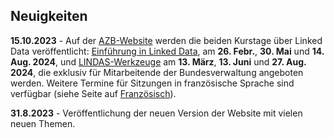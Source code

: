 ## Neuigkeiten
**15.10.2023** - Auf der [AZB-Website](https://intranet.infopers.admin.ch/infopers/de/home/azb/ausbildungszentrum-der-bundesverwaltung/azb-basis.html) werden die beiden Kurstage über Linked Data veröffentlicht: [Einführung in Linked Data](https://bundesamtf.lms.sapsf.eu/learning/user/common/viewItemDetails.do?componentTypeID=COURSE&componentID=4592&revisionDate=1693371600000&catalogCurrencyCode=CHF&returnLink=%2Flearning%2Fuser%2Fcatalogsearch%2FcatalogSearchDispatchAction.do%3FsearchType%3DfilteredSearch%26keywords%3D&backto=%2Flearning%2Fuser%2Fcatalogsearch%2FcatalogSearchDispatchAction.do%3FsearchType%3DfilteredSearch%26keywords%3D#/E2DB09307BFC8B9F180042009308C78B), am **26. Febr.**, **30. Mai** und **14. Aug. 2024**, und [LINDAS-Werkzeuge](https://bundesamtf.lms.sapsf.eu/learning/user/common/viewItemDetails.do?componentTypeID=COURSE&componentID=4594&revisionDate=1693371840000&catalogCurrencyCode=CHF&returnLink=%2Flearning%2Fuser%2Fcatalogsearch%2FcatalogSearchDispatchAction.do%3FsearchType%3DfilteredSearch%26keywords%3D&backto=%2Flearning%2Fuser%2Fcatalogsearch%2FcatalogSearchDispatchAction.do%3FsearchType%3DfilteredSearch%26keywords%3D#/42DD09307BFC8B9F180042009308C78B) am **13. März**, **13. Juni** und **27. Aug. 2024**, die exklusiv für Mitarbeitende der Bundesverwaltung angeboten werden. Weitere Termine für Sitzungen in französische Sprache sind verfügbar (siehe Seite auf [Französisch](?lang=fr)).

**31.8.2023** - Veröffentlichung der neuen Version der Website mit vielen neuen Themen.
